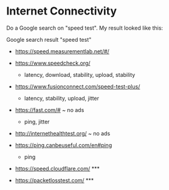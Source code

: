 # Internet Connectivity

Do a Google search on "speed test". My result looked like this:

Google search result "speed test"
* https://speed.measurementlab.net/#/


* https://www.speedcheck.org/
	* latency, download, stability, upload, stability


* https://www.fusionconnect.com/speed-test-plus/
	* latency, stability, upload, jitter

* https://fast.com/# ~ no ads
	* ping, jitter

* http://internethealthtest.org/ ~ no ads


* https://ping.canbeuseful.com/en#ping
	* ping


* https://speed.cloudflare.com/ ***

* https://packetlosstest.com/ ***
